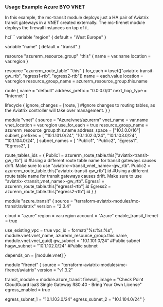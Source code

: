 ### Usage Example Azure BYO VNET

In this example, the mc-transit module deploys just a HA pair of Aviatrix transit gateways in a VNET created externally. The mc-firenet module deploys the firewall instances on top of it.

hcl```
variable "region" {
  default = "West Europe"
}

variable "name" {
  default = "transit"
}

resource "azurerm_resource_group" "this" {
  name     = var.name
  location = var.region
}

resource "azurerm_route_table" "this" {
  for_each            = toset(["aviatrix-transit-gw_rtb", "egress1-rtb", "egress2-rtb"])
  name                = each.value
  location            = var.region
  resource_group_name = azurerm_resource_group.this.name

  route {
    name           = "default"
    address_prefix = "0.0.0.0/0"
    next_hop_type  = "Internet"
  }

  lifecycle {
    ignore_changes = [route, ] #Ignore changes to routing tables, as the Aviatrix controller will take over management.
  }
}

module "vnet" {
  source              = "Azure/vnet/azurerm"
  vnet_name           = var.name
  vnet_location       = var.region
  use_for_each        = true
  resource_group_name = azurerm_resource_group.this.name
  address_space       = ["10.1.0.0/16"]
  subnet_prefixes = [
    "10.1.101.0/24",
    "10.1.102.0/24",
    "10.1.103.0/24",
    "10.1.104.0/24",
  ]
  subnet_names = [
    "Public1",
    "Public2",
    "Egress1",
    "Egress2",
  ]

  route_tables_ids = {
    Public1 = azurerm_route_table.this["aviatrix-transit-gw_rtb"].id #Using a different route table name for transit gateways causes drift. Make sure to use "aviatrix-<transit_vnet_name>-gw_rtb".
    Public2 = azurerm_route_table.this["aviatrix-transit-gw_rtb"].id #Using a different route table name for transit gateways causes drift. Make sure to use "aviatrix-<transit_vnet_name>-gw_rtb".
    Egress1 = azurerm_route_table.this["egress1-rtb"].id
    Egress2 = azurerm_route_table.this["egress2-rtb"].id
  }
}

module "azure_transit" {
  source  = "terraform-aviatrix-modules/mc-transit/aviatrix"
  version = "2.3.4"

  cloud                  = "azure"
  region                 = var.region
  account                = "Azure"
  enable_transit_firenet = true

  use_existing_vpc = true
  vpc_id           = format("%s:%s:%s", module.vnet.vnet_name, azurerm_resource_group.this.name, module.vnet.vnet_guid)
  gw_subnet        = "10.1.101.0/24" #Public subnet
  hagw_subnet      = "10.1.102.0/24" #Public subnet

  depends_on = [module.vnet]
}

module "firenet" {
  source  = "terraform-aviatrix-modules/mc-firenet/aviatrix"
  version = "v1.3.2"

  transit_module = module.azure_transit
  firewall_image = "Check Point CloudGuard IaaS Single Gateway R80.40 - Bring Your Own License"
  egress_enabled = true

  egress_subnet_1 = "10.1.103.0/24"
  egress_subnet_2 = "10.1.104.0/24"
}
```